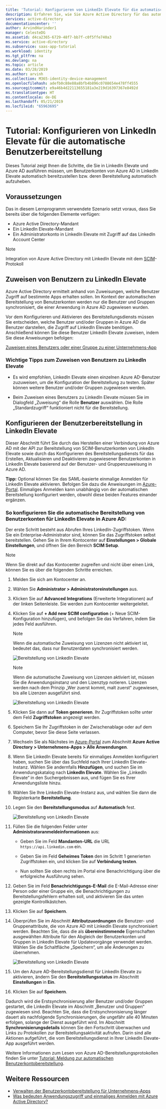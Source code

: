 ```yaml
---
title: 'Tutorial: Konfigurieren von LinkedIn Elevate für die automatische Benutzerbereitstellung in Azure Active Directory | Microsoft-Dokumentation'
description: Erfahren Sie, wie Sie Azure Active Directory für das automatische Bereitstellen und Aufheben der Bereitstellung von Benutzerkonten in LinkedIn Elevate konfigurieren.
services: active-directory
documentationcenter: ''
author: ArvindHarinder1
manager: CelesteDG
ms.assetid: d4ca2365-6729-48f7-bb7f-c0f5ffe740a3
ms.service: active-directory
ms.subservice: saas-app-tutorial
ms.workload: identity
ms.tgt_pltfrm: na
ms.devlang: na
ms.topic: article
ms.date: 03/28/2019
ms.author: arvinh
ms.collection: M365-identity-device-management
ms.openlocfilehash: adefb0c88e88a8bfb4b896c0788654e478ff4555
ms.sourcegitcommit: e9a46b4d22113655181a3e219d16397367e8492d
ms.translationtype: HT
ms.contentlocale: de-DE
ms.lasthandoff: 05/21/2019
ms.locfileid: "65963695"
---
```

# <a name="tutorial-configure-linkedin-elevate-for-automatic-user-provisioning"></a>Tutorial: Konfigurieren von LinkedIn Elevate für die automatische Benutzerbereitstellung

Dieses Tutorial zeigt Ihnen die Schritte, die Sie in LinkedIn Elevate und Azure AD ausführen müssen, um Benutzerkonten von Azure AD in LinkedIn Elevate automatisch bereitzustellen bzw. deren Bereitstellung automatisch aufzuheben.

## <a name="prerequisites"></a>Voraussetzungen

Das in diesem Lernprogramm verwendete Szenario setzt voraus, dass Sie bereits über die folgenden Elemente verfügen:

* Azure Active Directory-Mandant
* Ein LinkedIn Elevate-Mandant
* Ein Administratorkonto in LinkedIn Elevate mit Zugriff auf das LinkedIn Account Center

> [!NOTE]
> Integration von Azure Active Directory mit LinkedIn Elevate mit dem [SCIM](http://www.simplecloud.info/)-Protokoll

## <a name="assigning-users-to-linkedin-elevate"></a>Zuweisen von Benutzern zu LinkedIn Elevate

Azure Active Directory ermittelt anhand von Zuweisungen, welche Benutzer Zugriff auf bestimmte Apps erhalten sollen. Im Kontext der automatischen Bereitstellung von Benutzerkonten werden nur die Benutzer und Gruppen synchronisiert, die einer Anwendung in Azure AD zugewiesen wurden.

Vor dem Konfigurieren und Aktivieren des Bereitstellungsdiensts müssen Sie entscheiden, welche Benutzer und/oder Gruppen in Azure AD die Benutzer darstellen, die Zugriff auf LinkedIn Elevate benötigen. Anschließend können Sie diese Benutzer LinkedIn Elevate zuweisen, indem Sie diese Anweisungen befolgen:

[Zuweisen eines Benutzers oder einer Gruppe zu einer Unternehmens-App](../manage-apps/assign-user-or-group-access-portal.md)

### <a name="important-tips-for-assigning-users-to-linkedin-elevate"></a>Wichtige Tipps zum Zuweisen von Benutzern zu LinkedIn Elevate

* Es wird empfohlen, LinkedIn Elevate einen einzelnen Azure AD-Benutzer zuzuweisen, um die Konfiguration der Bereitstellung zu testen. Später können weitere Benutzer und/oder Gruppen zugewiesen werden.

* Beim Zuweisen eines Benutzers zu LinkedIn Elevate müssen Sie im Dialogfeld „Zuweisung“ die Rolle **Benutzer** auswählen. Die Rolle „Standardzugriff“ funktioniert nicht für die Bereitstellung.

## <a name="configuring-user-provisioning-to-linkedin-elevate"></a>Konfigurieren der Benutzerbereitstellung in LinkedIn Elevate

Dieser Abschnitt führt Sie durch das Herstellen einer Verbindung von Azure AD mit der API zur Bereitstellung von SCIM-Benutzerkonten von LinkedIn Elevate sowie durch das Konfigurieren des Bereitstellungsdiensts für das Erstellen, Aktualisieren und Deaktivieren zugewiesener Benutzerkonten in LinkedIn Elevate basierend auf der Benutzer- und Gruppenzuweisung in Azure AD.

**Tipp:** Optional können Sie das SAML-basierte einmalige Anmelden für LinkedIn Elevate aktivieren. Befolgen Sie dazu die Anweisungen im [Azure-Portal](https://portal.azure.com). Einmaliges Anmelden kann unabhängig von der automatischen Bereitstellung konfiguriert werden, obwohl diese beiden Features einander ergänzen.

### <a name="to-configure-automatic-user-account-provisioning-to-linkedin-elevate-in-azure-ad"></a>So konfigurieren Sie die automatische Bereitstellung von Benutzerkonten für LinkedIn Elevate in Azure AD:

Der erste Schritt besteht aus Abrufen Ihres LinkedIn-Zugriffstoken. Wenn Sie ein Enterprise-Administrator sind, können Sie das Zugriffstoken selbst bereitstellen. Gehen Sie in Ihrem Kontocenter auf **Einstellungen &gt; Globale Einstellungen**, und öffnen Sie den Bereich **SCIM Setup**.

> [!NOTE]
> Wenn Sie direkt auf das Kontocenter zugreifen und nicht über einen Link, können Sie es über die folgenden Schritte erreichen.

1. Melden Sie sich am Kontocenter an.

2. Wählen Sie **Administrator &gt; Administratoreinstellungen** aus.

3. Klicken Sie auf **Advanced Integrations** (Erweiterte Integrationen) auf der linken Seitenleiste. Sie werden zum Kontocenter weitergeleitet.

4. Klicken Sie auf **+ Add new SCIM configuration** (+ Neue SCIM-Konfiguration hinzufügen), und befolgen Sie das Verfahren, indem Sie jedes Feld ausführen.

    > [!NOTE]
    > Wenn die automatische Zuweisung von Lizenzen nicht aktiviert ist, bedeutet das, dass nur Benutzerdaten synchronisiert werden.

    ![Bereitstellung von LinkedIn Elevate](./media/linkedinelevate-provisioning-tutorial/linkedin_elevate1.PNG)

    > [!NOTE]
    > Wenn die automatische Zuweisung von Lizenzen aktiviert ist, müssen Sie die Anwendungsinstanz und den Lizenztyp notieren. Lizenzen werden nach dem Prinzip „Wer zuerst kommt, malt zuerst“ zugewiesen, bis alle Lizenzen ausgeführt sind.

    ![Bereitstellung von LinkedIn Elevate](./media/linkedinelevate-provisioning-tutorial/linkedin_elevate2.PNG)

5. Klicken Sie dann auf **Token generieren**. Ihr Zugriffstoken sollte unter dem Feld **Zugriffstoken** angezeigt werden.

6. Speichern Sie Ihr Zugriffstoken in der Zwischenablage oder auf dem Computer, bevor Sie diese Seite verlassen.

7. Wechseln Sie als Nächstes im [Azure-Portal](https://portal.azure.com) zum Abschnitt **Azure Active Directory > Unternehmens-Apps > Alle Anwendungen**.

8. Wenn Sie LinkedIn Elevate bereits für einmaliges Anmelden konfiguriert haben, suchen Sie über das Suchfeld nach Ihrer LinkedIn Elevate-Instanz. Wählen Sie andernfalls **Hinzufügen**, und suchen Sie im Anwendungskatalog nach **LinkedIn Elevate**. Wählen Sie „LinkedIn Elevate“ in den Suchergebnissen aus, und fügen Sie es Ihrer Anwendungsliste hinzu.

9. Wählen Sie Ihre LinkedIn Elevate-Instanz aus, und wählen Sie dann die Registerkarte **Bereitstellung**.

10. Legen Sie den **Bereitstellungsmodus** auf **Automatisch** fest.

    ![Bereitstellung von LinkedIn Elevate](./media/linkedinelevate-provisioning-tutorial/linkedin_elevate3.PNG)

11. Füllen Sie die folgenden Felder unter **Administratoranmeldeinformationen** aus:

    * Geben Sie im Feld **Mandanten-URL** die URL `https://api.linkedin.com` ein.

    * Geben Sie im Feld **Geheimes Token** den im Schritt 1 generierten Zugriffstoken ein, und klicken Sie auf **Verbindung testen**.

    * Nun sollten Sie oben rechts im Portal eine Benachrichtigung über die erfolgreiche Ausführung sehen.

12. Geben Sie im Feld **Benachrichtigungs-E-Mail** die E-Mail-Adresse einer Person oder einer Gruppe ein, die Benachrichtigungen zu Bereitstellungsfehlern erhalten soll, und aktivieren Sie das unten gezeigte Kontrollkästchen.

13. Klicken Sie auf **Speichern**.

14. Überprüfen Sie im Abschnitt **Attributzuordnungen** die Benutzer- und Gruppenattribute, die von Azure AD mit LinkedIn Elevate synchronisiert werden. Beachten Sie, dass die als **übereinstimmende** Eigenschaften ausgewählten Attribute für den Abgleich der Benutzerkonten und Gruppen in LinkedIn Elevate für Updatevorgänge verwendet werden. Wählen Sie die Schaltfläche „Speichern“, um alle Änderungen zu übernehmen.

    ![Bereitstellung von LinkedIn Elevate](./media/linkedinelevate-provisioning-tutorial/linkedin_elevate4.PNG)

15. Um den Azure AD-Bereitstellungsdienst für LinkedIn Elevate zu aktivieren, ändern Sie den **Bereitstellungsstatus** im Abschnitt **Einstellungen** in **Ein**.

16. Klicken Sie auf **Speichern**.

Dadurch wird die Erstsynchronisierung aller Benutzer und/oder Gruppen gestartet, die LinkedIn Elevate im Abschnitt „Benutzer und Gruppen“ zugewiesen sind. Beachten Sie, dass die Erstsynchronisierung länger dauert als nachfolgende Synchronisierungen, die ungefähr alle 40 Minuten erfolgen, solange der Dienst ausgeführt wird. Im Abschnitt **Synchronisierungsdetails** können Sie den Fortschritt überwachen und Links zu Protokollen zur Bereitstellungsaktivität aufrufen. Darin sind alle Aktionen aufgeführt, die vom Bereitstellungsdienst in Ihrer LinkedIn Elevate-App ausgeführt werden.

Weitere Informationen zum Lesen von Azure AD-Bereitstellungsprotokollen finden Sie unter [Tutorial: Meldung zur automatischen Benutzerkontobereitstellung](../manage-apps/check-status-user-account-provisioning.md).

## <a name="additional-resources"></a>Weitere Ressourcen

* [Verwalten der Benutzerkontobereitstellung für Unternehmens-Apps](../manage-apps/configure-automatic-user-provisioning-portal.md)
* [Was bedeuten Anwendungszugriff und einmaliges Anmelden mit Azure Active Directory?](../manage-apps/what-is-single-sign-on.md)
